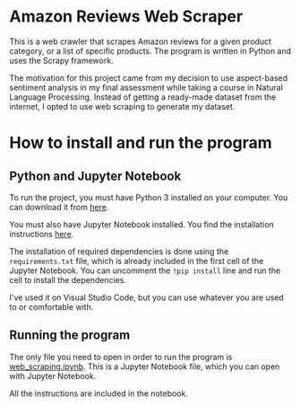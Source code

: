 # Amazon Reviews Web Scraper

This is a web crawler that scrapes Amazon reviews for a given product category, or a list of specific products. The program is written in Python and uses the Scrapy framework.

The motivation for this project came from my decision to use aspect-based sentiment analysis in my final assessment while taking a course in Natural Language Processing. Instead of getting a ready-made dataset from the internet, I opted to use web scraping to generate my dataset.

# How to install and run the program

## Python and Jupyter Notebook

To run the project, you must have Python 3 installed on your computer. You can download it from [here](https://www.python.org/downloads/).

You must also have Jupyter Notebook installed. You find the installation instructions [here](https://jupyter.org/install).

The installation of required dependencies is done using the `requirements.txt` file, which is already included in the first cell of the Jupyter Notebook. You can uncomment the `!pip install` line and run the cell to install the dependencies.

I've used it on Visual Studio Code, but you can use whatever you are used to or comfortable with.

## Running the program

The only file you need to open in order to run the program is [web_scraping.ipynb](https://github.com/amcerri/amazon-reviews-scraper/blob/main/amazon_web_scraping/web_scraping.ipynb). This is a Jupyter Notebook file, which you can open with Jupyter Notebook. 

All the instructions are included in the notebook.
